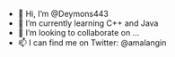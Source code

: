 - 👋 Hi, I’m @Deymons443
- 🌱 I’m currently learning C++ and Java
- 💞️ I’m looking to collaborate on ...
- 📫 I can find me on Twitter: @amalangin

<!---
Deymons443/Deymons443 is a ✨ special ✨ repository because its `README.md` (this file) appears on your GitHub profile.
You can click the Preview link to take a look at your changes.
--->
